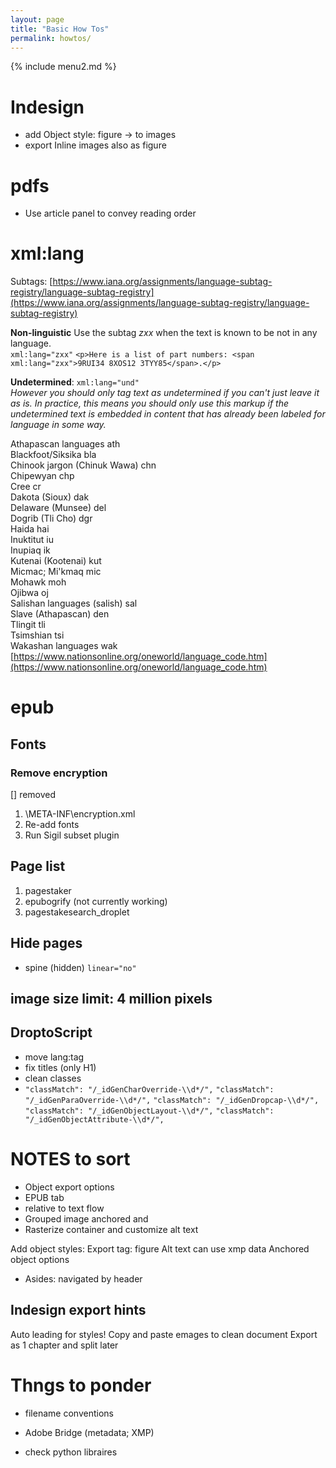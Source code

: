 ```yaml
---
layout: page
title: "Basic How Tos"
permalink: howtos/
---
```



{% include menu2.md %}


# Indesign
- add Object style: figure -> to images
- export Inline images also as figure


# pdfs
- Use article panel to convey reading order


# xml:lang
Subtags: [https://www.iana.org/assignments/language-subtag-registry/language-subtag-registry](https://www.iana.org/assignments/language-subtag-registry/language-subtag-registry)

**Non-linguistic** Use the subtag *zxx* when the text is known to be not in any language.  
`xml:lang="zxx"`
`<p>Here is a list of part numbers: <span xml:lang="zxx">9RUI34 8XOS12 3TYY85</span>.</p>`

**Undetermined**:
`xml:lang="und"`  
*However you should only tag text as undetermined if you can't just leave it as is. In practice, this means you should only use this markup if the undetermined text is embedded in content that has already been labeled for language in some way.*


Athapascan languages ath  
Blackfoot/Siksika bla  
Chinook jargon (Chinuk Wawa) chn  
Chipewyan chp  
Cree cr  
Dakota (Sioux) dak  
Delaware (Munsee) del  
Dogrib (Tli Cho) dgr  
Haida hai  
Inuktitut iu  
Inupiaq ik  
Kutenai (Kootenai) kut  
Micmac; Mi'kmaq mic  
Mohawk moh  
Ojibwa oj  
Salishan languages (salish) sal  
Slave (Athapascan) den  
Tlingit tli  
Tsimshian tsi  
Wakashan languages wak  
[https://www.nationsonline.org/oneworld/language_code.htm](https://www.nationsonline.org/oneworld/language_code.htm)

# epub
## Fonts
### Remove encryption
[] removed
1. \META-INF\encryption.xml
2. Re-add fonts
3. Run Sigil subset plugin

## Page list
1. pagestaker
2. epubogrify (not currently working)
1. pagestakesearch_droplet

## Hide pages
- spine (hidden) `linear="no"`

## image size limit: 4 million pixels

## DroptoScript
 - move lang:tag
 - fix titles (only H1)
 - clean classes
  - `"classMatch": "/_idGenCharOverride-\\d*/",`
	`"classMatch": "/_idGenParaOverride-\\d*/",`
	`"classMatch": "/_idGenDropcap-\\d*/",`
	`"classMatch": "/_idGenObjectLayout-\\d*/",`
	`"classMatch": "/_idGenObjectAttribute-\\d*/",`
	
# NOTES to sort
- Object export options 
- EPUB tab 
- relative to text flow
- Grouped image anchored and
- Rasterize container and customize alt text

Add object styles:
Export tag: figure
Alt text can use xmp data
Anchored object options

- Asides: navigated by header

## Indesign export hints

Auto leading for styles!
Copy and paste emages to clean document
Export as 1 chapter and split later

# Thngs to ponder 
 - filename conventions
 - Adobe Bridge (metadata; XMP)

 -  check python libraires